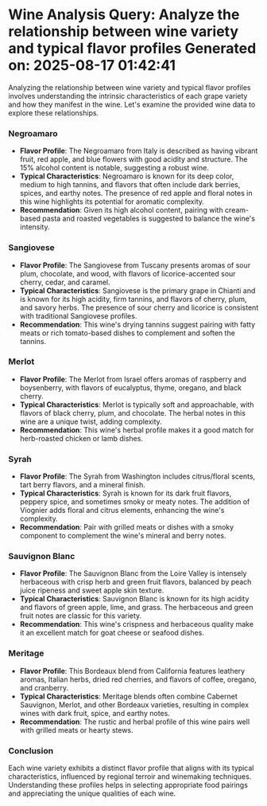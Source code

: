 Wine Analysis Query: Analyze the relationship between wine variety and typical flavor profiles
Generated on: 2025-08-17 01:42:41
================================================================================

Analyzing the relationship between wine variety and typical flavor profiles involves understanding the intrinsic characteristics of each grape variety and how they manifest in the wine. Let's examine the provided wine data to explore these relationships.

### Negroamaro
- **Flavor Profile**: The Negroamaro from Italy is described as having vibrant fruit, red apple, and blue flowers with good acidity and structure. The 15% alcohol content is notable, suggesting a robust wine.
- **Typical Characteristics**: Negroamaro is known for its deep color, medium to high tannins, and flavors that often include dark berries, spices, and earthy notes. The presence of red apple and floral notes in this wine highlights its potential for aromatic complexity.
- **Recommendation**: Given its high alcohol content, pairing with cream-based pasta and roasted vegetables is suggested to balance the wine's intensity.

### Sangiovese
- **Flavor Profile**: The Sangiovese from Tuscany presents aromas of sour plum, chocolate, and wood, with flavors of licorice-accented sour cherry, cedar, and caramel.
- **Typical Characteristics**: Sangiovese is the primary grape in Chianti and is known for its high acidity, firm tannins, and flavors of cherry, plum, and savory herbs. The presence of sour cherry and licorice is consistent with traditional Sangiovese profiles.
- **Recommendation**: This wine's drying tannins suggest pairing with fatty meats or rich tomato-based dishes to complement and soften the tannins.

### Merlot
- **Flavor Profile**: The Merlot from Israel offers aromas of raspberry and boysenberry, with flavors of eucalyptus, thyme, oregano, and black cherry.
- **Typical Characteristics**: Merlot is typically soft and approachable, with flavors of black cherry, plum, and chocolate. The herbal notes in this wine are a unique twist, adding complexity.
- **Recommendation**: This wine's herbal profile makes it a good match for herb-roasted chicken or lamb dishes.

### Syrah
- **Flavor Profile**: The Syrah from Washington includes citrus/floral scents, tart berry flavors, and a mineral finish.
- **Typical Characteristics**: Syrah is known for its dark fruit flavors, peppery spice, and sometimes smoky or meaty notes. The addition of Viognier adds floral and citrus elements, enhancing the wine's complexity.
- **Recommendation**: Pair with grilled meats or dishes with a smoky component to complement the wine's mineral and berry notes.

### Sauvignon Blanc
- **Flavor Profile**: The Sauvignon Blanc from the Loire Valley is intensely herbaceous with crisp herb and green fruit flavors, balanced by peach juice ripeness and sweet apple skin texture.
- **Typical Characteristics**: Sauvignon Blanc is known for its high acidity and flavors of green apple, lime, and grass. The herbaceous and green fruit notes are classic for this variety.
- **Recommendation**: This wine's crispness and herbaceous quality make it an excellent match for goat cheese or seafood dishes.

### Meritage
- **Flavor Profile**: This Bordeaux blend from California features leathery aromas, Italian herbs, dried red cherries, and flavors of coffee, oregano, and cranberry.
- **Typical Characteristics**: Meritage blends often combine Cabernet Sauvignon, Merlot, and other Bordeaux varieties, resulting in complex wines with dark fruit, spice, and earthy notes.
- **Recommendation**: The rustic and herbal profile of this wine pairs well with grilled meats or hearty stews.

### Conclusion
Each wine variety exhibits a distinct flavor profile that aligns with its typical characteristics, influenced by regional terroir and winemaking techniques. Understanding these profiles helps in selecting appropriate food pairings and appreciating the unique qualities of each wine.